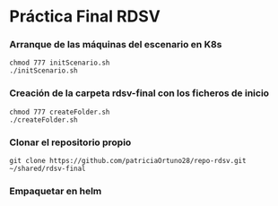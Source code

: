 # Práctica Final RDSV

### Arranque de las máquinas del escenario en K8s

```
chmod 777 initScenario.sh
./initScenario.sh
```

### Creación de la carpeta rdsv-final con los ficheros de inicio

```
chmod 777 createFolder.sh
./createFolder.sh
```

### Clonar el repositorio propio

```
git clone https://github.com/patriciaOrtuno28/repo-rdsv.git ~/shared/rdsv-final
```

### Empaquetar en helm
